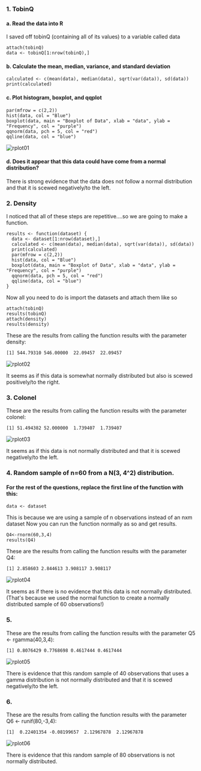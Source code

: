 ### 1. TobinQ
#### a. Read the data into R
I saved off tobinQ (containing all of its values) to a variable called data 
```{r}
attach(tobinQ)
data <- tobinQ[1:nrow(tobinQ),]
```
#### b. Calculate the mean, median, variance, and standard deviation
```{r}
calculated <- c(mean(data), median(data), sqrt(var(data)), sd(data))
print(calculated)
```
#### c. Plot histogram, boxplot, and qqplot
```{r}
par(mfrow = c(2,2))
hist(data, col = "Blue")
boxplot(data, main = "Boxplot of Data", xlab = "data", ylab = "Frequency", col = "purple")
qqnorm(data, pch = 5, col = "red")
qqline(data, col = "blue")
```
![rplot01](https://user-images.githubusercontent.com/8938974/45267152-3299b280-b435-11e8-878b-2c56dc239650.png)

#### d. Does it appear that this data could have come from a normal distribution?
There is strong evidence that the data does not follow a normal distribution and that it is scewed negatively/to the left. 

### 2. Density
I noticed that all of these steps are repetitive....so we are going to make a function. 
```{r}
results <- function(dataset) {
  data <- dataset[1:nrow(dataset),]
  calculated <- c(mean(data), median(data), sqrt(var(data)), sd(data))
  print(calculated)
  par(mfrow = c(2,2))
  hist(data, col = "Blue")
  boxplot(data, main = "Boxplot of Data", xlab = "data", ylab = "Frequency", col = "purple")
  qqnorm(data, pch = 5, col = "red")
  qqline(data, col = "blue")
}
```
Now all you need to do is import the datasets and attach them like so
```{r}
attach(tobinQ)
results(tobinQ)
attach(density)
results(density)
```
These are the results from calling the function results with the parameter density: 
```{r}
[1] 544.79310 546.00000  22.09457  22.09457
```
![rplot02](https://user-images.githubusercontent.com/8938974/45267256-2282d280-b437-11e8-810b-e78ba95b9285.png)

It seems as if this data is somewhat normally distributed but also is scewed positively/to the right.

### 3. Colonel
These are the results from calling the function results with the parameter colonel: 
```{r}
[1] 51.494382 52.000000  1.739407  1.739407
```
![rplot03](https://user-images.githubusercontent.com/8938974/45267271-71c90300-b437-11e8-91da-31e3c3a838f0.png)

It seems as if this data is not normally distributed and that it is scewed negatively/to the left. 

### 4. Random sample of n=60 from a N(3, 4^2) distribution.
#### For the rest of the questions, replace the first line of the function with this: 
```{r}
data <- dataset
```
This is because we are using a sample of n observations instead of an nxm dataset
Now you can run the function normally as so and get results. 
```{r}
Q4<-rnorm(60,3,4)
results(Q4)
```
These are the results from calling the function results with the parameter Q4: 
```{r}
[1] 2.858603 2.844613 3.908117 3.908117
```
![rplot04](https://user-images.githubusercontent.com/8938974/45267464-cb7efc80-b43a-11e8-8d70-c49a27eb5b57.png)

It seems as if there is no evidence that this data is not normally distributed. (That's because we used the normal function to create a normally distributed sample of 60 observations!)

### 5. 
These are the results from calling the function results with the parameter Q5 <- rgamma(40,3,4):
```{r}
[1] 0.8076429 0.7768698 0.4617444 0.4617444
```
![rplot05](https://user-images.githubusercontent.com/8938974/45267479-30d2ed80-b43b-11e8-8c15-29f35b7eb855.png)

There is evidence that this random sample of 40 observations that uses a gamma distribution is not normally distributed and that it is scewed negatively/to the left. 

### 6. 
These are the results from calling the function results with the parameter Q6 <- runif(80,-3,4):
```{r}
[1]  0.22401354 -0.08199657  2.12967878  2.12967878
```
![rplot06](https://user-images.githubusercontent.com/8938974/45267494-74c5f280-b43b-11e8-9a0d-78bb2c28c602.png)

There is evidence that this random sample of 80 observations is not normally distributed.

